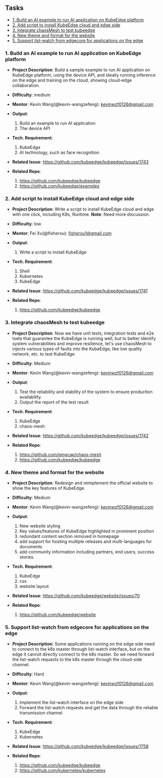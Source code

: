 ## Tasks

* [1. Build an AI example to run AI application on KubeEdge platform](#1-build-an-ai-example-to-run-ai-application-on-kubeedge-platform)
* [2. Add script to install KubeEdge cloud and edge side](#2-add-script-to-install-kubeedge-cloud-and-edge-side)
* [3. Integrate chaosMesh to test kubeedge](#3-integrate-chaosmesh-to-test-kubeedge)
* [4. New theme and format for the website](#4-new-theme-and-format-for-the-website)
* [5. Support list-watch from edgecore for applications on the edge](#5-support-list-watch-from-edgecore-for-applications-on-the-edge)

### 1. Build an AI example to run AI application on KubeEdge platform

- **Project Description**: Build a sample example to run AI application on KubeEdge platform, using the device API, and ideally running inference on the edge and training on the cloud, showing cloud-edge collaboration.

- **Difficulty**: medium

- **Mentor**: Kevin Wang(@kevin-wangzefeng): kevinwzf0126@gmail.com

- **Output**:
   1. Build an example to run AI application
   2. The device API 

- **Tech. Requirement**:
   1. KubeEdge
   2. AI technology, such as face recognition

- **Related Issue**: https://github.com/kubeedge/kubeedge/issues/1743

- **Related Repo**:
   1. https://github.com/kubeedge/kubeedge
   2. https://github.com/kubeedge/examples


### 2. Add script to install KubeEdge cloud and edge side

- **Project Description**: Write a script to install KubeEdge cloud and edge with one click, including K8s, Runtime. **Note**: Need more discussion.

- **Difficulty**: low

- **Mentor**: Fei Xu(@fisherxu): fisherxu1@gmail.com

- **Output**: 
   1. Write a script to install KubeEdge 

- **Tech. Requirement**:
   1. Shell
   2. Kubernetes
   3. KubeEdge
   
- **Related Issue**: https://github.com/kubeedge/kubeedge/issues/1741

- **Related Repo**:
   1. https://github.com/kubeedge/kubeedge

### 3. Integrate chaosMesh to test kubeedge

- **Project Description**: Now we have unit tests, integration tests and e2e tsets that guarantee the KubeEdge is running well, but to better identify system vulnerabilities and improve resilience, let's use chaosMesh to injects various types of faults into the KubeEdge, like low quality network, etc. to test KubeEdge.

- **Difficulty**: Medium

- **Mentor**: Kevin Wang(@kevin-wangzefeng): kevinwzf0126@gmail.com

- **Output**:
   1. Test the reliability and stability of the system to ensure production availability.
   2. Output the report of the test result

- **Tech. Requirement**:
   1. KubeEdge
   2. chaos-mesh
   
- **Related Issue**: https://github.com/kubeedge/kubeedge/issues/1742

- **Related Repo**:
   1. https://github.com/pingcap/chaos-mesh
   2. https://github.com/kubeedge/kubeedge

### 4. New theme and format for the website

- **Project Description**: Redesign and reimplement the official website to show the key features of KubeEdge.

- **Difficulty**: Medium

- **Mentor**: Kevin Wang(@kevin-wangzefeng): kevinwzf0126@gmail.com

- **Output**:
   1. New website styling
   2. Key values/features of KubeEdge highlighted in prominent position
   3. redundant content section removed in homepage 
   4. add support for hosting multiple releases and multi-languages for documents
   5. add community information including partners, end users, success stories.


- **Tech. Requirement**:
   1. KubeEdge
   2. css
   3. website layout
   
- **Related Issue**: https://github.com/kubeedge/website/issues/70

- **Related Repo**:
   1. https://github.com/kubeedge/website

### 5. Support list-watch from edgecore for applications on the edge

- **Project Description**: Some applications running on the edge side need to connect to the k8s master through list-watch interface, but on the edge it cannot directly connect to the k8s master. So we need forward the list-watch requests to the k8s master through the cloud-side channel.


- **Difficulty**: Hard

- **Mentor**: Kevin Wang(@kevin-wangzefeng): kevinwzf0126@gmail.com

- **Output**:
   1. Implement the list-watch interface on the edge side 
   2. Forward the list-watch requests and get the data through the reliable transmission channel

- **Tech. Requirement**:
   1. KubeEdge
   2. Kubernetes
   
- **Related Issue**: https://github.com/kubeedge/kubeedge/issues/1758

- **Related Repo**:
   1. https://github.com/kubeedge/kubeedge
   2. https://github.com/kubernetes/kubernetes
